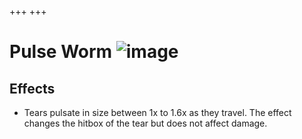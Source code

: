 +++
+++

 # Pulse Worm ![image](/image/Pulse_Worm.png) 

Effects
---------


* Tears pulsate in size between 1x to 1.6x as they travel. The effect changes the hitbox of the tear but does not affect damage.


